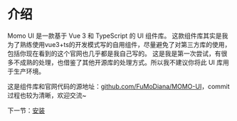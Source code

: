 # 介绍

Momo UI 是一款基于 Vue 3 和 TypeScript 的 UI 组件库。
这款组件库其实是我为了熟练使用vue3+ts的开发模式写的自用组件，尽量避免了对第三方库的使用，包括你现在看到的这个官网也几乎都是我自己写的。
这是我是第一次尝试，有很多不成熟的处理，也借鉴了其他开源库的处理方式。所以我不建议你将此 UI 库用于生产环境。

这是组件库和官网代码的源地址：[github.com/FuMoDiana/MOMO-UI](https://github.com/FuMoDiana/MOMO-UI)，commit过程也较为清晰，欢迎交流~

下一节：[安装](#/doc/install)